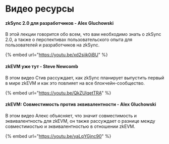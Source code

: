 # Видео ресурсы

#### zkSync 2.0 для разработчиков - Alex Gluchowski <a href="#zksync-2-0-for-builders-alex-gluchowski" id="zksync-2-0-for-builders-alex-gluchowski"></a>

В этой лекции говорится обо всем, что вам необходимо знать о zkSync 2.0, а также о перспективах пользовательского опыта для пользователей и разработчиков на zkSync.

{% embed url="https://youtu.be/xd2siik0iBU" %}

#### zkEVM уже тут - Steve Newcomb <a href="#the-zkevm-is-here-steve-newcomb" id="the-zkevm-is-here-steve-newcomb"></a>

В этом видео Стив рассуждает, как zkSync планирует выпустить первый в мире zkEVM и как это повлияет на все блокчейн-сообщество.

{% embed url="https://youtu.be/QkZUlqetTRA" %}

#### zkEVM: Совместимость против эквивалентности  - Alex Gluchowski <a href="#zkevm-compatibility-vs-equivalence-alex-gluchowski" id="zkevm-compatibility-vs-equivalence-alex-gluchowski"></a>

В этом видео Алекс объясняет, что значит совместимость и эквивалентность для zkEVM, он также рассуждает о разнице между совместимостью и эквивалентностью в отношении zkEVM.

{% embed url="https://youtu.be/yaLqYGjnc90" %}
